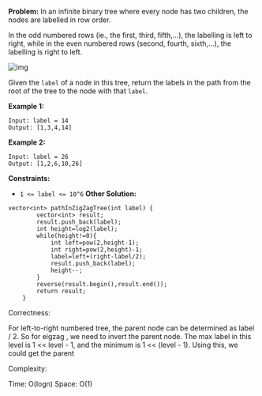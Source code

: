 **Problem:**
In an infinite binary tree where every node has two children, the nodes are labelled in row order.

In the odd numbered rows (ie., the first, third, fifth,...), the labelling is left to right, while in the even numbered rows (second, fourth, sixth,...), the labelling is right to left.

![img](https://assets.leetcode.com/uploads/2019/06/24/tree.png)

Given the `label` of a node in this tree, return the labels in the path from the root of the tree to the node with that `label`.

 

**Example 1:**

```
Input: label = 14
Output: [1,3,4,14]
```

**Example 2:**

```
Input: label = 26
Output: [1,2,6,10,26]
```

 

**Constraints:**

- `1 <= label <= 10^6`
**Other Solution:**
```
vector<int> pathInZigZagTree(int label) {
        vector<int> result;
        result.push_back(label); 
        int height=log2(label);
        while(height!=0){
            int left=pow(2,height-1); 
            int right=pow(2,height)-1;
            label=left+(right-label/2);
            result.push_back(label);  
            height--;
        }
        reverse(result.begin(),result.end());
        return result;
    }
```
Correctness:

For left-to-right numbered tree, the parent node can be determined as label / 2. So for eigzag , we need to invert the parent node. The max label in this level is 1 << level - 1, and the minimum is 1 << (level - 1). Using this, we could get the parent 

Complexity:

Time: O(logn)
Space: O(1)